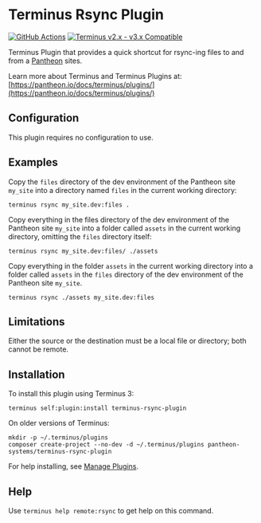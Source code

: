 # Terminus Rsync Plugin

[![GitHub Actions](https://github.com/pantheon-systems/terminus-rsync-plugin/actions/workflows/ci.yml/badge.svg)](https://github.com/pantheon-systems/terminus-rsync-plugin/actions)
[![Terminus v2.x - v3.x Compatible](https://img.shields.io/badge/terminus-2.x%20--%203.x-green.svg)](https://github.com/pantheon-systems/terminus-rsync-plugin/tree/1.x)

Terminus Plugin that provides a quick shortcut for rsync-ing files to and from a [Pantheon](https://www.pantheon.io) sites.

Learn more about Terminus and Terminus Plugins at:
[https://pantheon.io/docs/terminus/plugins/](https://pantheon.io/docs/terminus/plugins/)

## Configuration

This plugin requires no configuration to use.

## Examples

Copy the `files` directory of the dev environment of the Pantheon site `my_site` into a directory named `files` in the current working directory:
```
terminus rsync my_site.dev:files .
```
Copy everything in the files directory of the dev environment of the Pantheon site `my_site` into a folder called `assets` in the current working directory, omitting the `files` directory itself:
```
terminus rsync my_site.dev:files/ ./assets
```
Copy everything in the folder `assets` in the current working directory into a folder called `assets` in the `files` directory of the dev environment of the Pantheon site `my_site`.
```
terminus rsync ./assets my_site.dev:files
```

## Limitations

Either the source or the destination must be a local file or directory; both cannot be remote.

## Installation

To install this plugin using Terminus 3:
```
terminus self:plugin:install terminus-rsync-plugin
```

On older versions of Terminus:
```
mkdir -p ~/.terminus/plugins
composer create-project --no-dev -d ~/.terminus/plugins pantheon-systems/terminus-rsync-plugin
```
For help installing, see [Manage Plugins](https://pantheon.io/docs/terminus/plugins/).

## Help
Use `terminus help remote:rsync` to get help on this command.
